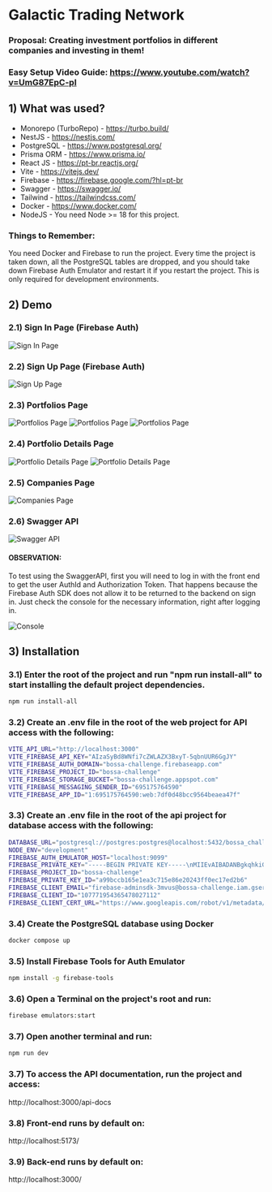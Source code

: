 # Galactic Trading Network

### Proposal: Creating investment portfolios in different companies and investing in them!

### Easy Setup Video Guide: https://www.youtube.com/watch?v=UmG87EpC-pI

## 1) What was used?

- Monorepo (TurboRepo) - https://turbo.build/
- NestJS - https://nestjs.com/
- PostgreSQL - https://www.postgresql.org/
- Prisma ORM - https://www.prisma.io/
- React JS - https://pt-br.reactjs.org/
- Vite - https://vitejs.dev/
- Firebase - https://firebase.google.com/?hl=pt-br
- Swagger - https://swagger.io/
- Tailwind - https://tailwindcss.com/
- Docker - https://www.docker.com/
- NodeJS - You need Node >= 18 for this project.

### Things to Remember:

You need Docker and Firebase to run the project.
Every time the project is taken down, all the PostgreSQL tables are dropped, and you should take down Firebase Auth Emulator and restart it if you restart the project. This is only required for development environments.

## 2) Demo

### 2.1) Sign In Page (Firebase Auth)

![Sign In Page](https://i.imgur.com/J4YrfUZ.png)

### 2.2) Sign Up Page (Firebase Auth)

![Sign Up Page](https://i.imgur.com/UmAwB9I.png)

### 2.3) Portfolios Page

![Portfolios Page](https://i.imgur.com/2XtHVjD.png)
![Portfolios Page](https://i.imgur.com/hThueBJ.png)
![Portfolios Page](https://i.imgur.com/Y5GhcFl.png)

### 2.4) Portfolio Details Page

![Portfolio Details Page](https://i.imgur.com/op0Cplu.png)
![Portfolio Details Page](https://i.imgur.com/LYKrpAU.png)

### 2.5) Companies Page

![Companies Page](https://i.imgur.com/lLN4Uno.png)

### 2.6) Swagger API

![Swagger API](https://i.imgur.com/ML3nTUB.png)

#### OBSERVATION:
To test using the SwaggerAPI, first you will need to log in with the front end to get the user AuthId and Authorization Token.
That happens because the Firebase Auth SDK does not allow it to be returned to the backend on sign in. Just check the console for the necessary information, right after logging in.

![Console](https://i.imgur.com/i4fcZUq.png)

## 3) Installation

### 3.1) Enter the root of the project and run "npm run install-all" to start installing the default project dependencies.

```sh
npm run install-all
```

### 3.2) Create an .env file  in the root of the web project for API access with the following:

```sh
VITE_API_URL="http://localhost:3000"
VITE_FIREBASE_API_KEY="AIzaSyBd8WNfi7cZWLAZX3BxyT-5qbnUUR6GgJY"
VITE_FIREBASE_AUTH_DOMAIN="bossa-challenge.firebaseapp.com"
VITE_FIREBASE_PROJECT_ID="bossa-challenge"
VITE_FIREBASE_STORAGE_BUCKET="bossa-challenge.appspot.com"
VITE_FIREBASE_MESSAGING_SENDER_ID="695175764590"
VITE_FIREBASE_APP_ID="1:695175764590:web:7df0d48bcc9564beaea47f"
```

### 3.3) Create an .env file in the root of the api project for database access with the following:

```sh
DATABASE_URL="postgresql://postgres:postgres@localhost:5432/bossa_challenge?schema=public"
NODE_ENV="development"
FIREBASE_AUTH_EMULATOR_HOST="localhost:9099"
FIREBASE_PRIVATE_KEY="-----BEGIN PRIVATE KEY-----\nMIIEvAIBADANBgkqhkiG9w0BAQEFAASCBKYwggSiAgEAAoIBAQClVhOF2tm9z6l3\nP7HWwXcF8PHNvMlAskk1deDsVuPxk0KK6ScmFznDvevGY997Ldx3n8rBo9c5FuEK\n4mNtSr38QgKxZCt8AvFrhAhwa0sgUlam/5GSEsgubg4KyY3htDLWezEnKJYa03Lo\nvJqPY+l3RGspEt5aNaytmS1ciUs71rPpBhc6h8CUiHJ0gj9BbB3g4Meo0fMoqkdb\ncFno8/884ZnZZgiZPTNiji9RmqO4nIqqqzsMB+l/kVTob8p+fhKiVYQ+H/N09v+d\nhi+PBMu5OSRogatazK4fQZRR5koXPwMYVFhdVJ0Dr4TtGOfeIL+CQBoEFUC1OOsI\nxdevDckzAgMBAAECggEACxFijYTeK6XcTIElOLZLGfOMXv9CzQPCVoOqyBd0UJEm\nP2H76Wxc77y7LP+K5SuSRShwwcVj3HdVdE2TEKy+tXApJFKLff89GxCZIgbEs4gK\nM0lg0ib+DexMdgNnwz1gDoSWVe6ScdRILnVQYXCeSd94zvnrjEgTOax14WpyxgbD\nXA6cDLLP3ZipGtWKzxLTWF+xJmW4qwms5/1uhekC+7yI52MhMnvCjwryWt9q9UEF\njiZn4Cgo4Y6M9LWpsKVXeru22k6QS1FNJK/e4dPdCvKf9pB23GBZCvPkSDmmLNLv\nUeIvjreBfTV3WK+JlWXGGQ/4Q31sztIIoYq1lwsV6QKBgQDTYmGw7xQjk9coaouu\nsiaHjLiLvsDzHscq4oWXFuGLD7KsH8u6CbLEs/1N2wWczKny1AEUGlIgr8Fgnhv5\nIYiDjtBBw/kV3F+XmrC6ECwBPcr1QI2aGvzpeT4KQL+QwtmrDyXv72eGzQrGpl1x\nC9hsPYJK0ScAsDcEWTMvIFnbCQKBgQDIO5pxwK3dQ2qh9M1NLP/LETwmb4FpVtLd\nCzSL3zf9dtyEhVi5WRdSIU4cztpR+MbKpzKT377OrFkXKPFxM1BAA76V497/zBnY\nQvY9MZWMPcWP0xgnGga2F3G5MGwXQi8CgJ4nzO3hyAe5eQxYAXBzx7fjFvCbDcd5\nYN2GrdfFWwKBgGUhOk+l8eKbhmJFpxIrFRfgkSH6XuFxpiO0P+lq/vjCx95lT9hv\nb2GAIv2ufV7o453TI7j0ZrpQm5mXyxZDnsYh+yybj32P8wPa9BXwSr1FTOZMvfIu\nWzVv1eid1YhyUCTwmFvUE5mAW1lyml3NJvuR6dXVfm1r4MZpzn0LYzHRAoGAFPvK\nD6m1jr6F6jsRWMkidVF1EEIXOcbTij6mXxIhd/qA2ZJv3dysSPsciIBU+Motawdi\nkYSdJmOBYp/zzX0nJ848ptCeiggFnVhHHdqYZX4DujLRESf1FBgY3uNoMHfLHWQF\nLv6W31ZrGNDKrl5YPonrh2zcAiPLh7jS/k4xkokCgYAgnxsYtuQTO8FSa6jgp4VC\niTgKP1/tMvVp5NOWWIMDW/m5PVED12fR6fIUZuI36dVn8JmbRdT9yrff4Tgi9wUe\nAgwInU1BVSAewLlAsyO6aA2afvQ1yXR806jpnBEXOl/oVZIfT5rzLWA/7lBC4d2x\n3y6uusJ4vQB5Fw8El95NnA==\n-----END PRIVATE KEY-----\n"
FIREBASE_PROJECT_ID="bossa-challenge"
FIREBASE_PRIVATE_KEY_ID="a99bccb165e1ea3c715e86e20243ff0ec17ed2b6"
FIREBASE_CLIENT_EMAIL="firebase-adminsdk-3mvus@bossa-challenge.iam.gserviceaccount.com"
FIREBASE_CLIENT_ID="107771954365478027112"
FIREBASE_CLIENT_CERT_URL="https://www.googleapis.com/robot/v1/metadata/x509/firebase-adminsdk-3mvus%40bossa-challenge.iam.gserviceaccount.com"
```

### 3.4) Create the PostgreSQL database using Docker
```sh
docker compose up
```
### 3.5) Install Firebase Tools for Auth Emulator
```sh
npm install -g firebase-tools
```

### 3.6) Open a Terminal on the project's root and run:
```sh
firebase emulators:start
```

### 3.7) Open another terminal and run:
```sh
npm run dev
```

### 3.7) To access the API documentation, run the project and access:
http://localhost:3000/api-docs

### 3.8) Front-end runs by default on:
http://localhost:5173/

### 3.9) Back-end runs by default on:
http://localhost:3000/
